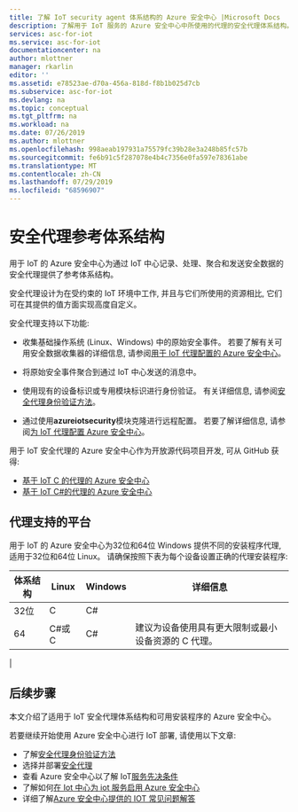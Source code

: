 ```yaml
---
title: 了解 IoT security agent 体系结构的 Azure 安全中心 |Microsoft Docs
description: 了解用于 IoT 服务的 Azure 安全中心中所使用的代理的安全代理体系结构。
services: asc-for-iot
ms.service: asc-for-iot
documentationcenter: na
author: mlottner
manager: rkarlin
editor: ''
ms.assetid: e78523ae-d70a-456a-818d-f8b1b025d7cb
ms.subservice: asc-for-iot
ms.devlang: na
ms.topic: conceptual
ms.tgt_pltfrm: na
ms.workload: na
ms.date: 07/26/2019
ms.author: mlottner
ms.openlocfilehash: 998aeab197931a75579fc39b28e3a248b85fc57b
ms.sourcegitcommit: fe6b91c5f287078e4b4c7356e0fa597e78361abe
ms.translationtype: MT
ms.contentlocale: zh-CN
ms.lasthandoff: 07/29/2019
ms.locfileid: "68596907"
---
```

# <a name="security-agent-reference-architecture"></a>安全代理参考体系结构

用于 IoT 的 Azure 安全中心为通过 IoT 中心记录、处理、聚合和发送安全数据的安全代理提供了参考体系结构。

安全代理设计为在受约束的 IoT 环境中工作, 并且与它们所使用的资源相比, 它们可在其提供的值方面实现高度自定义。

安全代理支持以下功能:

- 收集基础操作系统 (Linux、Windows) 中的原始安全事件。 若要了解有关可用安全数据收集器的详细信息, 请参阅[用于 IoT 代理配置的 Azure 安全中心](how-to-agent-configuration.md)。

- 将原始安全事件聚合到通过 IoT 中心发送的消息中。

- 使用现有的设备标识或专用模块标识进行身份验证。 有关详细信息, 请参阅[安全代理身份验证方法](concept-security-agent-authentication-methods.md)。

- 通过使用**azureiotsecurity**模块克隆进行远程配置。 若要了解详细信息, 请参阅[为 IoT 代理配置 Azure 安全中心](how-to-agent-configuration.md)。

用于 IoT 安全代理的 Azure 安全中心作为开放源代码项目开发, 可从 GitHub 获得: 

- [基于 IoT C 的代理的 Azure 安全中心](https://github.com/Azure/Azure-IoT-Security-Agent-C) 
- [基于 IoT C#的代理的 Azure 安全中心](https://github.com/Azure/Azure-IoT-Security-Agent-CS)

## <a name="agent-supported-platforms"></a>代理支持的平台

用于 IoT 的 Azure 安全中心为32位和64位 Windows 提供不同的安装程序代理, 适用于32位和64位 Linux。 请确保按照下表为每个设备设置正确的代理安装程序:

| 体系结构 | Linux | Windows |    详细信息|
|----------|----------------------------------------------|-------------|-------------------------------------------|
| 32位  | C  | C#  ||
| 64  | C#或 C           | C#      | 建议为设备使用具有更大限制或最小设备资源的 C 代理。|
|

## <a name="next-steps"></a>后续步骤

本文介绍了适用于 IoT 安全代理体系结构和可用安装程序的 Azure 安全中心。

若要继续开始使用 Azure 安全中心进行 IoT 部署, 请使用以下文章:

- 了解[安全代理身份验证方法](concept-security-agent-authentication-methods.md)
- 选择并部署[安全代理](how-to-deploy-agent.md)
- 查看 Azure 安全中心以了解 IoT[服务先决条件](service-prerequisites.md)
- 了解如何[在 Iot 中心为 iot 服务启用 Azure 安全中心](quickstart-onboard-iot-hub.md)
- 详细了解[Azure 安全中心提供的 IOT 常见问题解答](resources-frequently-asked-questions.md)
